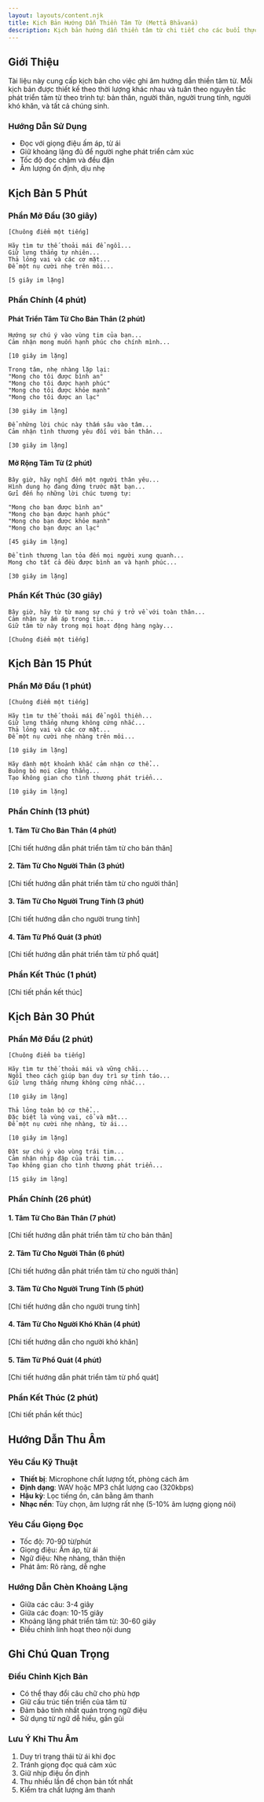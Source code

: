 ```yaml
---
layout: layouts/content.njk
title: Kịch Bản Hướng Dẫn Thiền Tâm Từ (Mettā Bhāvanā)
description: Kịch bản hướng dẫn thiền tâm từ chi tiết cho các buổi thực hành 5, 15 và 30 phút
---
```


## Giới Thiệu

Tài liệu này cung cấp kịch bản cho việc ghi âm hướng dẫn thiền tâm từ. Mỗi kịch bản được thiết kế theo thời lượng khác nhau và tuân theo nguyên tắc phát triển tâm từ theo trình tự: bản thân, người thân, người trung tính, người khó khăn, và tất cả chúng sinh.

### Hướng Dẫn Sử Dụng
- Đọc với giọng điệu ấm áp, từ ái
- Giữ khoảng lặng đủ để người nghe phát triển cảm xúc
- Tốc độ đọc chậm và đều đặn
- Âm lượng ổn định, dịu nhẹ

## Kịch Bản 5 Phút

### Phần Mở Đầu (30 giây)
```
[Chuông điểm một tiếng]

Hãy tìm tư thế thoải mái để ngồi...
Giữ lưng thẳng tự nhiên...
Thả lỏng vai và các cơ mặt...
Để một nụ cười nhẹ trên môi...

[5 giây im lặng]
```

### Phần Chính (4 phút)

#### Phát Triển Tâm Từ Cho Bản Thân (2 phút)
```
Hướng sự chú ý vào vùng tim của bạn...
Cảm nhận mong muốn hạnh phúc cho chính mình...

[10 giây im lặng]

Trong tâm, nhẹ nhàng lặp lại:
"Mong cho tôi được bình an"
"Mong cho tôi được hạnh phúc"
"Mong cho tôi được khỏe mạnh"
"Mong cho tôi được an lạc"

[30 giây im lặng]

Để những lời chúc này thấm sâu vào tâm...
Cảm nhận tình thương yêu đối với bản thân...

[30 giây im lặng]
```

#### Mở Rộng Tâm Từ (2 phút)
```
Bây giờ, hãy nghĩ đến một người thân yêu...
Hình dung họ đang đứng trước mặt bạn...
Gửi đến họ những lời chúc tương tự:

"Mong cho bạn được bình an"
"Mong cho bạn được hạnh phúc"
"Mong cho bạn được khỏe mạnh"
"Mong cho bạn được an lạc"

[45 giây im lặng]

Để tình thương lan tỏa đến mọi người xung quanh...
Mong cho tất cả đều được bình an và hạnh phúc...

[30 giây im lặng]
```

### Phần Kết Thúc (30 giây)
```
Bây giờ, hãy từ từ mang sự chú ý trở về với toàn thân...
Cảm nhận sự ấm áp trong tim...
Giữ tâm từ này trong mọi hoạt động hàng ngày...

[Chuông điểm một tiếng]
```

## Kịch Bản 15 Phút

### Phần Mở Đầu (1 phút)
```
[Chuông điểm một tiếng]

Hãy tìm tư thế thoải mái để ngồi thiền...
Giữ lưng thẳng nhưng không cứng nhắc...
Thả lỏng vai và các cơ mặt...
Để một nụ cười nhẹ nhàng trên môi...

[10 giây im lặng]

Hãy dành một khoảnh khắc cảm nhận cơ thể...
Buông bỏ mọi căng thẳng...
Tạo không gian cho tình thương phát triển...

[10 giây im lặng]
```

### Phần Chính (13 phút)

#### 1. Tâm Từ Cho Bản Thân (4 phút)
[Chi tiết hướng dẫn phát triển tâm từ cho bản thân]

#### 2. Tâm Từ Cho Người Thân (3 phút)
[Chi tiết hướng dẫn phát triển tâm từ cho người thân]

#### 3. Tâm Từ Cho Người Trung Tính (3 phút)
[Chi tiết hướng dẫn cho người trung tính]

#### 4. Tâm Từ Phổ Quát (3 phút)
[Chi tiết hướng dẫn phát triển tâm từ phổ quát]

### Phần Kết Thúc (1 phút)
[Chi tiết phần kết thúc]

## Kịch Bản 30 Phút

### Phần Mở Đầu (2 phút)
```
[Chuông điểm ba tiếng]

Hãy tìm tư thế thoải mái và vững chãi...
Ngồi theo cách giúp bạn duy trì sự tỉnh táo...
Giữ lưng thẳng nhưng không cứng nhắc...

[10 giây im lặng]

Thả lỏng toàn bộ cơ thể...
Đặc biệt là vùng vai, cổ và mặt...
Để một nụ cười nhẹ nhàng, từ ái...

[10 giây im lặng]

Đặt sự chú ý vào vùng trái tim...
Cảm nhận nhịp đập của trái tim...
Tạo không gian cho tình thương phát triển...

[15 giây im lặng]
```

### Phần Chính (26 phút)

#### 1. Tâm Từ Cho Bản Thân (7 phút)
[Chi tiết hướng dẫn phát triển tâm từ cho bản thân]

#### 2. Tâm Từ Cho Người Thân (6 phút)
[Chi tiết hướng dẫn phát triển tâm từ cho người thân]

#### 3. Tâm Từ Cho Người Trung Tính (5 phút)
[Chi tiết hướng dẫn cho người trung tính]

#### 4. Tâm Từ Cho Người Khó Khăn (4 phút)
[Chi tiết hướng dẫn cho người khó khăn]

#### 5. Tâm Từ Phổ Quát (4 phút)
[Chi tiết hướng dẫn phát triển tâm từ phổ quát]

### Phần Kết Thúc (2 phút)
[Chi tiết phần kết thúc]

## Hướng Dẫn Thu Âm

### Yêu Cầu Kỹ Thuật
- **Thiết bị**: Microphone chất lượng tốt, phòng cách âm
- **Định dạng**: WAV hoặc MP3 chất lượng cao (320kbps)
- **Hậu kỳ**: Lọc tiếng ồn, cân bằng âm thanh
- **Nhạc nền**: Tùy chọn, âm lượng rất nhẹ (5-10% âm lượng giọng nói)

### Yêu Cầu Giọng Đọc
- Tốc độ: 70-90 từ/phút
- Giọng điệu: Ấm áp, từ ái
- Ngữ điệu: Nhẹ nhàng, thân thiện
- Phát âm: Rõ ràng, dễ nghe

### Hướng Dẫn Chèn Khoảng Lặng
- Giữa các câu: 3-4 giây
- Giữa các đoạn: 10-15 giây
- Khoảng lặng phát triển tâm từ: 30-60 giây
- Điều chỉnh linh hoạt theo nội dung

## Ghi Chú Quan Trọng

### Điều Chỉnh Kịch Bản
- Có thể thay đổi câu chữ cho phù hợp
- Giữ cấu trúc tiến triển của tâm từ
- Đảm bảo tính nhất quán trong ngữ điệu
- Sử dụng từ ngữ dễ hiểu, gần gũi

### Lưu Ý Khi Thu Âm
1. Duy trì trạng thái từ ái khi đọc
2. Tránh giọng đọc quá cảm xúc
3. Giữ nhịp điệu ổn định
4. Thu nhiều lần để chọn bản tốt nhất
5. Kiểm tra chất lượng âm thanh
